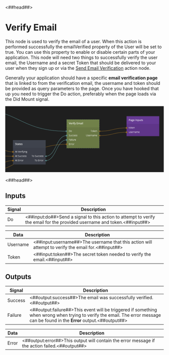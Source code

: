 <##head##>

# Verify Email

This node is used to verify the email of a user. When this action is performed successfully the <span class="ndl-data">emailVerified</span> property of the <span class="ndl-data">User</span> will be set to true. You can use this property to enable or disable certain parts of your application. This node will need two things to successfully verify the user email, the <span class="ndl-data">Username</span> and a secret <span class="ndl-data">Token</span> that should be delivered to your user when they sign up or via the [Send Email Verification](/nodes/data/user/send-email-verification/) action node.

Generally your application should have a specific **email verification page** that is linked to from the verification email, the username and token should be provided as query parameters to the page. Once you have hooked that up you need to trigger the <span class="ndl-signal">Do</span> action, preferably when the page loads via the <span class="ndl-signal">Did Mount</span> signal.

<div class="ndl-image-with-background l">

![](./verify-email.png)

</div>

<##head##>

## Inputs

| Signal                             | Description                                                                                                                  |
| ---------------------------------- | ---------------------------------------------------------------------------------------------------------------------------- |
| <span class="ndl-signal">Do</span> | <##input:do##>Send a signal to this action to attempt to verify the email for the provided username and token.<##input##> |

| Data                                | Description                                                                                     |
| ----------------------------------- | ----------------------------------------------------------------------------------------------- |
| <span class="ndl-data">Username</span> | <##input:username##>The username that this action will attempt to verify the email for.<##input##> |
| <span class="ndl-data">Token</span> | <##input:token##>The secret token needed to verify the email.<##input##> |

## Outputs

| Signal                                  | Description                                                                                                                                                                   |
| --------------------------------------- | ----------------------------------------------------------------------------------------------------------------------------------------------------------------------------- |
| <span class="ndl-signal">Success</span> | <##output:success##>The email was successfully verified.<##output##>                                                                                     |
| <span class="ndl-signal">Failure</span> | <##output:failure##>This event will be triggered if something when wrong when trying to verify the email. The error message can be found in the **Error** output.<##output##> |

| Data                                | Description                                                                                     |
| ----------------------------------- | ----------------------------------------------------------------------------------------------- |
| <span class="ndl-data">Error</span> | <##output:error##>This output will contain the error message if the action failed.<##output##> |